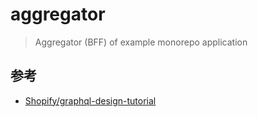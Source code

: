 # aggregator

> Aggregator (BFF) of example monorepo application

## 参考

- [Shopify/graphql-design-tutorial](https://github.com/Shopify/graphql-design-tutorial/blob/master/TUTORIAL.md)
